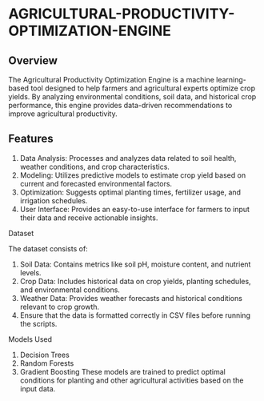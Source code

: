 # AGRICULTURAL-PRODUCTIVITY-OPTIMIZATION-ENGINE

## Overview

The Agricultural Productivity Optimization Engine is a machine learning-based tool designed to help farmers and agricultural experts optimize crop yields. By analyzing environmental conditions, soil data, and historical crop performance, this engine provides data-driven recommendations to improve agricultural productivity.

## Features

1) Data Analysis: Processes and analyzes data related to soil health, weather conditions, and crop characteristics.
2) Modeling: Utilizes predictive models to estimate crop yield based on current and forecasted environmental factors.
3) Optimization: Suggests optimal planting times, fertilizer usage, and irrigation schedules.
4) User Interface: Provides an easy-to-use interface for farmers to input their data and receive actionable insights.

Dataset

The dataset consists of:

1) Soil Data: Contains metrics like soil pH, moisture content, and nutrient levels.
2) Crop Data: Includes historical data on crop yields, planting schedules, and environmental conditions.
3) Weather Data: Provides weather forecasts and historical conditions relevant to crop growth.
4) Ensure that the data is formatted correctly in CSV files before running the scripts.

Models Used

1) Decision Trees
2) Random Forests
3) Gradient Boosting
These models are trained to predict optimal conditions for planting and other agricultural activities based on the input data.

